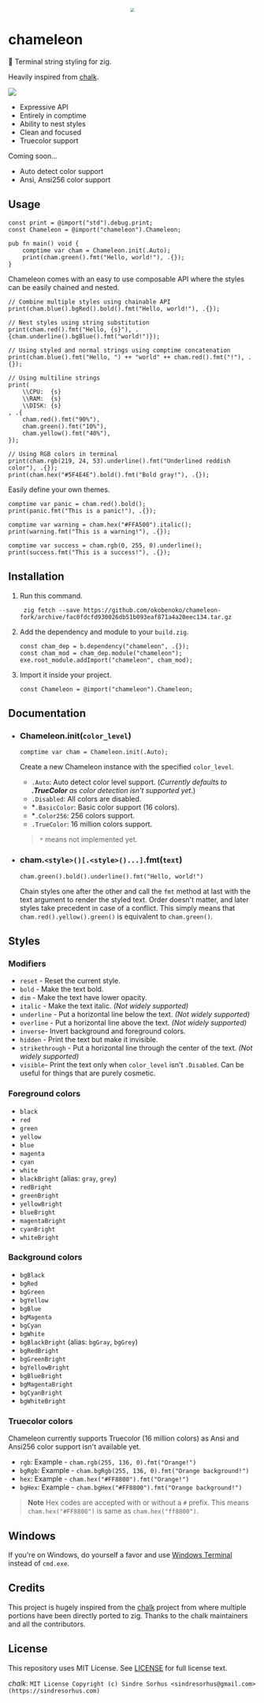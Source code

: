 <p align="center">
	<img src="res/logo.png" style="zoom:50%;" />
</p>

# chameleon

🦎 Terminal string styling for zig.

Heavily inspired from [chalk](https://github.com/chalk/chalk/).

![](res/showcase.png)

- Expressive API
- Entirely in comptime
- Ability to nest styles
- Clean and focused
- Truecolor support

Coming soon...
- Auto detect color support
- Ansi, Ansi256 color support




## Usage

```zig
const print = @import("std").debug.print;
const Chameleon = @import("chameleon").Chameleon;

pub fn main() void {
    comptime var cham = Chameleon.init(.Auto);
    print(cham.green().fmt("Hello, world!"), .{});
}
```

Chameleon comes with an easy to use composable API where the styles can be easily chained and nested.

```zig
// Combine multiple styles using chainable API
print(cham.blue().bgRed().bold().fmt("Hello, world!"), .{});

// Nest styles using string substitution
print(cham.red().fmt("Hello, {s}"), .{cham.underline().bgBlue().fmt("world!")});

// Using styled and normal strings using comptime concatenation
print(cham.blue().fmt("Hello, ") ++ "world" ++ cham.red().fmt("!"), .{});

// Using multiline strings
print(
    \\CPU:  {s}
    \\RAM:  {s}
    \\DISK: {s}
, .{
    cham.red().fmt("90%"),
    cham.green().fmt("10%"),
    cham.yellow().fmt("40%"),
});

// Using RGB colors in terminal
print(cham.rgb(219, 24, 53).underline().fmt("Underlined reddish color"), .{});
print(cham.hex("#5F4E4E").bold().fmt("Bold gray!"), .{});
```

Easily define your own themes.

```zig
comptime var panic = cham.red().bold();
print(panic.fmt("This is a panic!"), .{});

comptime var warning = cham.hex("#FFA500").italic();
print(warning.fmt("This is a warning!"), .{});

comptime var success = cham.rgb(0, 255, 0).underline();
print(success.fmt("This is a success!"), .{});
```



## Installation

1. Run this command.

   ```zig
    zig fetch --save https://github.com/okobenoko/chameleon-fork/archive/fac0fdcfd930026db51b093eaf871a4a20eec134.tar.gz 
   ```

2. Add the dependency and module to your `build.zig`.

   ```zig
   const cham_dep = b.dependency("chameleon", .{});
   const cham_mod = cham_dep.module("chameleon");
   exe.root_module.addImport("chameleon", cham_mod);
   ```

3. Import it inside your project.

   ```zig
   const Chameleon = @import("chameleon").Chameleon;
   ```



## Documentation

- ### Chameleon.init(`color_level`)

  ```zig
  comptime var cham = Chameleon.init(.Auto);
  ```

  Create a new Chameleon instance with the specified `color_level`.

  - `.Auto`: Auto detect color level support. (*Currently defaults to **.TrueColor** as color detection isn't supported yet*.)
  - `.Disabled`: All colors are disabled.
  - *`.BasicColor`: Basic color support (16 colors).
  - *`.Color256`: 256 colors support.
  - `.TrueColor`: 16 million colors support.

  > `*` means not implemented yet.

- ### cham.`<style>()[.<style>()...]`.fmt(`text`)

  ```zig
  cham.green().bold().underline().fmt("Hello, world!")
  ```

  Chain styles one after the other and call the `fmt` method at last with the text argument to render the styled text. Order doesn't matter, and later styles take precedent in case of a conflict. This simply means that `cham.red().yellow().green()` is equivalent to `cham.green()`.



## Styles

### Modifiers

- `reset` - Reset the current style.
- `bold` - Make the text bold.
- `dim` - Make the text have lower opacity.
- `italic` - Make the text italic. *(Not widely supported)*
- `underline` - Put a horizontal line below the text. *(Not widely supported)*
- `overline` - Put a horizontal line above the text. *(Not widely supported)*
- `inverse`- Invert background and foreground colors.
- `hidden` - Print the text but make it invisible.
- `strikethrough` - Put a horizontal line through the center of the text. *(Not widely supported)*
- `visible`- Print the text only when `color_level` isn't `.Disabled`. Can be useful for things that are purely cosmetic.

### Foreground colors

- `black`
- `red`
- `green`
- `yellow`
- `blue`
- `magenta`
- `cyan`
- `white`
- `blackBright` (alias: `gray`, `grey`)
- `redBright`
- `greenBright`
- `yellowBright`
- `blueBright`
- `magentaBright`
- `cyanBright`
- `whiteBright`

### Background colors

- `bgBlack`
- `bgRed`
- `bgGreen`
- `bgYellow`
- `bgBlue`
- `bgMagenta`
- `bgCyan`
- `bgWhite`
- `bgBlackBright` (alias: `bgGray`, `bgGrey`)
- `bgRedBright`
- `bgGreenBright`
- `bgYellowBright`
- `bgBlueBright`
- `bgMagentaBright`
- `bgCyanBright`
- `bgWhiteBright`

### Truecolor colors

Chameleon currently supports Truecolor (16 million colors) as Ansi and Ansi256 color support isn't available yet.

- `rgb`: Example - `cham.rgb(255, 136, 0).fmt("Orange!")`
- `bgRgb`: Example - `cham.bgRgb(255, 136, 0).fmt("Orange background!")`
- `hex`: Example - `cham.hex("#FF8800").fmt("Orange!")`
- `bgHex`: Example - `cham.bgHex("#FF8800").fmt("Orange background!")`

> **Note**
>  Hex codes are accepted with or without a `#` prefix. This means `cham.hex("#FF8800")` is same as `cham.hex("ff8800")`.



## Windows

If you're on Windows, do yourself a favor and use [Windows Terminal](https://github.com/microsoft/terminal/) instead of `cmd.exe`.



## Credits

This project is hugely inspired from the [chalk](https://github.com/chalk/chalk/) project from where multiple portions have been directly ported to zig. Thanks to the chalk maintainers and all the contributors.



## License

This repository uses MIT License. See [LICENSE](https://github.com/tr1ckydev/chameleon/blob/main/LICENSE) for full license text.

*chalk*: `MIT License Copyright (c) Sindre Sorhus <sindresorhus@gmail.com> (https://sindresorhus.com)`
